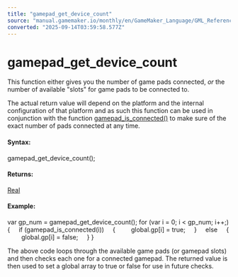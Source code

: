 ```yaml
---
title: "gamepad_get_device_count"
source: "manual.gamemaker.io/monthly/en/GameMaker_Language/GML_Reference/Game_Input/GamePad_Input/gamepad_get_device_count.htm"
converted: "2025-09-14T03:59:58.577Z"
---
```


# gamepad\_get\_device\_count

This function either gives you the number of game pads connected, _or_ the number of available "slots" for game pads to be connected to.

The actual return value will depend on the platform and the internal configuration of that platform and as such this function can be used in conjunction with the function [gamepad\_is\_connected()](gamepad_is_connected.md) to make sure of the exact number of pads connected at any time.

#### Syntax:

gamepad\_get\_device\_count();

#### Returns:

[Real](../../../GML_Overview/Data_Types.md)

#### Example:

var gp\_num = gamepad\_get\_device\_count();
for (var i = 0; i < gp\_num; i++;)
{
    if (gamepad\_is\_connected(i))
    {
        global.gp\[i\] = true;
    }
    else
    {
        global.gp\[i\] = false;
    }
}

The above code loops through the available game pads (or gamepad slots) and then checks each one for a connected gamepad. The returned value is then used to set a global array to true or false for use in future checks.